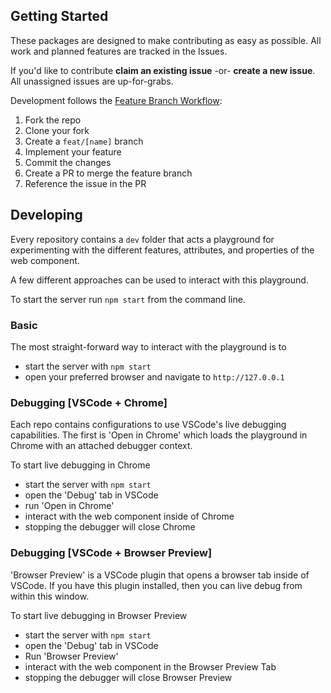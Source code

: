## Getting Started

These packages are designed to make contributing as easy as possible. All work and planned features are tracked in the Issues.

If you'd like to contribute **claim an existing issue** -or- **create a new issue**. All unassigned issues are up-for-grabs.

Development follows the [Feature Branch Workflow][feature-workflow]:

1. Fork the repo
2. Clone your fork
3. Create a `feat/[name]` branch
4. Implement your feature
5. Commit the changes
6. Create a PR to merge the feature branch
7. Reference the issue in the PR

[feature-workflow]: https://www.atlassian.com/git/tutorials/comparing-workflows/feature-branch-workflow


## Developing

Every repository contains a `dev` folder that acts a playground for experimenting with the different features, attributes, and properties of the web component.

A few different approaches can be used to interact with this playground. 

To start the server run `npm start` from the command line.

### Basic

The most straight-forward way to interact with the playground is to

- start the server with `npm start`
- open your preferred browser and navigate to `http://127.0.0.1`

### Debugging [VSCode + Chrome]

Each repo contains configurations to use VSCode's live debugging capabilities. The first is 'Open in Chrome' which loads the playground in Chrome with an attached debugger context.

To start live debugging in Chrome

- start the server with `npm start`
- open the 'Debug' tab in VSCode
- run 'Open in Chrome'
- interact with the web component inside of Chrome
- stopping the debugger will close Chrome

### Debugging [VSCode + Browser Preview]

'Browser Preview' is a VSCode plugin that opens a browser tab inside of VSCode. If you have this plugin installed, then you can live debug from within this window.

To start live debugging in Browser Preview

- start the server with `npm start`
- open the 'Debug' tab in VSCode
- Run 'Browser Preview'
- interact with the web component in the Browser Preview Tab
- stopping the debugger will close Browser Preview

